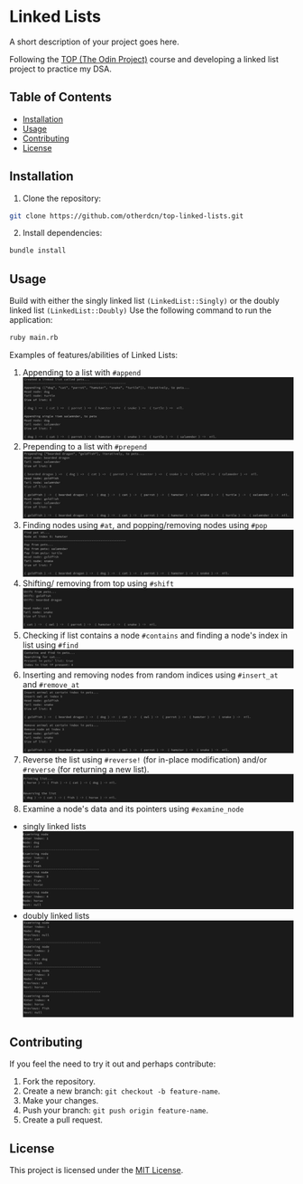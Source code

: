# Linked Lists
A short description of your project goes here.

Following the [TOP (The Odin Project)](https://www.theodinproject.com/lessons/ruby-linked-lists) course and developing a linked list project to practice my DSA.

## Table of Contents
- [Installation](#installation)
- [Usage](#usage)
- [Contributing](#contributing)
- [License](#license)

## Installation
1. Clone the repository:
```bash
git clone https://github.com/otherdcn/top-linked-lists.git
```

2. Install dependencies:
```bash
bundle install
```

## Usage
Build with either the singly linked list `(LinkedList::Singly)` or the doubly linked list `(LinkedList::Doubly)`
Use the following command to run the application:
```bash
ruby main.rb
```

Examples of features/abilities of Linked Lists:
1. Appending to a list with `#append`
![Image 1](./assets/1.png)
2. Prepending to a list with `#prepend`
![Image 2](./assets/2.png)
3. Finding nodes using `#at`, and popping/removing nodes using `#pop`
![Image 3](./assets/3.png)
4. Shifting/ removing from top using `#shift`
![Image 4](./assets/4.png)
5. Checking if list contains a node `#contains` and finding a node's index in list using `#find`
![Image 5](./assets/5.png)
6. Inserting and removing nodes from random indices using `#insert_at` and `#remove_at`
![Image 6](./assets/6.png)
7. Reverse the list using `#reverse!` (for in-place modification) and/or `#reverse` (for returning a new list).
![Image 7](./assets/7.png)
8. Examine a node's data and its pointers using `#examine_node`
- singly linked lists
![Image 8](./assets/8.png)
- doubly linked lists
![Image 8(2)](./assets/8(2).png)

## Contributing
If you feel the need to try it out and perhaps contribute:
1. Fork the repository.
2. Create a new branch: `git checkout -b feature-name`.
3. Make your changes.
4. Push your branch: `git push origin feature-name`.
5. Create a pull request.

## License
This project is licensed under the [MIT License](LICENSE).

